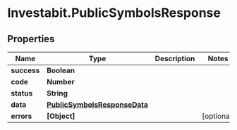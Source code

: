 # Investabit.PublicSymbolsResponse

## Properties
Name | Type | Description | Notes
------------ | ------------- | ------------- | -------------
**success** | **Boolean** |  | 
**code** | **Number** |  | 
**status** | **String** |  | 
**data** | [**PublicSymbolsResponseData**](PublicSymbolsResponseData.md) |  | 
**errors** | **[Object]** |  | [optional] 


